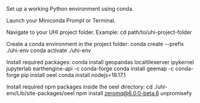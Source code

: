 Set up a working Python environment using conda.

Launch your Miniconda Prompt or Terminal.

Navigate to your UHI project folder.
Example:
cd path/to/uhi-project-folder

Create a conda environment in the project folder:
conda create --prefix ./uhi-env
conda activate ./uhi-env

Install required packages:
conda install geopandas localtileserver ipykernel jupyterlab earthengine-api -c conda-forge
conda install geemap -c conda-forge
pip install oeel
conda install nodejs=18.17.1

Install required npm packages inside the oeel directory:
cd ./uhi-env/Lib/site-packages/oeel
npm install zeromq@6.0.0-beta.6 unpromisefy
